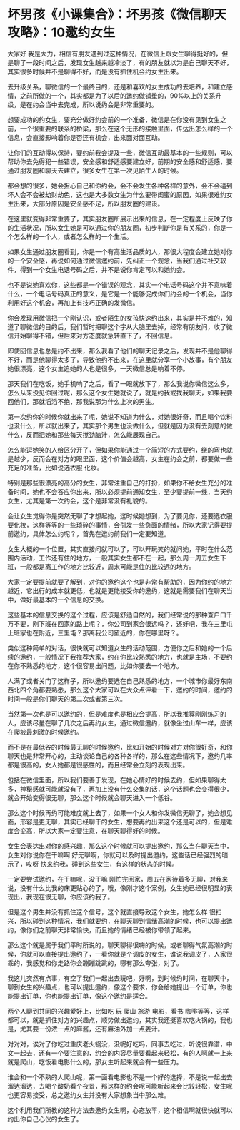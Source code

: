 # 坏男孩《小课集合》：坏男孩《微信聊天攻略》：10邀约女生

大家好 我是大力，相信有朋友遇到过这种情况，在微信上跟女生聊得挺好的，但是聊了一段时间之后，发现女生越来越冷淡了，有的朋友就以为是自己聊天不好，其实很多时候并不是聊得不好，而是没有抓住机会约女生出来。

去升级关系，聊微信的一个最终目的，还是和喜欢的女生成功的去培养，和建立感情，之前所做的一个，其实都是为了以后的邀约做铺垫的，90%以上的关系升级，是在约会当中去完成，所以说约会是非常重要的。

想要成功的约女生，要充分做好约会前的一个准备，微信是在你没有见到女生之前，一个很重要的联系的桥梁，那么在这个无形的接触里面，传达出怎么样的一个信息，会直接影响着你是否还有机会，出来面对面互动。

让你们的互动得以保持，要约前我会提及一些，微信互动最基本的一些规则，可以帮助你去免得犯一些错误，安全感和舒适感要建立好，前期的安全感和舒适感，要通过朋友圈和聊天去建立，很多女生在第一次见陌生人的时候。

都会想的很多，她会担心自己和你约会，会不会发生各种各样的意外，会不会碰到坏人会不会被劫财劫色，这也是大多数女生为什么要带闺蜜的原因，如果很难约女生出来，大部分原因是安全感不足，所以朋友圈的建设。

在这里就变得非常重要了，其实朋友圈所展示出来的信息，在一定程度上反映了你的生活状况，所以女生她是可以通过你的朋友圈，初步判断你是有关系的，你是一个怎么样的一个人，或者怎么样的一个生活。

如果女生通过朋友圈看到，你是一个有高生活品质的人，那很大程度会建立她对你的一个安全感，再说如何通过微信邀约前，先纠正一个观念，当我们通过社交软件，得到一个女生电话号码之后，并不是说你肯定可以和她约会。

也不是说她喜欢你，这些都是一个错误的观念，其实一个电话号码这个并不意味着什么，一个电话号码真正的意义，是它是一个能够促成你们约会的一个机会，当你利用好这个机会，再加上有技巧正确的发微信。

你会发现用微信把一个刚认识，或者陌生的女孩快速约出来，其实是并不难的，知道了聊微信的目的后，我们暂时把聊这个字从大脑里去掉，经常有朋友问，收了微信开始聊得不错，但后来对方态度就急转直下了，不回信息。

即使回信息也总是约不出来，那么我看了他们的聊天记录之后，发现并不是他聊得不好，而是他聊得太多了，导致他约不出来，在这里就分享一个小故事，有个朋友她很漂亮，这个女生追她的人也是很多，一天微信总是响着不停。

那天我们在吃饭，她手机响了之后，看了一眼就放下了，那么我说你微信这么多，怎么从来没见你回过呢，那么这个女生她就说了，就是约我或找我聊天，如果我要回他们，那就滔滔不绝，那我说那为什么上次的男生。

第一次约你的时候你就出来了呢，她说不知道为什么，对她很好奇，而且喝个饮料也没什么，所以就出来了，其实那个男生也没做什么，但就是因为没有去刻意的做什么，反而把她和那些每天搅劲脑汁，怎么能展现自己。

怎么能逗她笑的人给区分开了，但如果你能通过一个简短的方式要约，绕的弯也就是越少，反而会在对方的眼里面，这个价值会越高，女生在约会之前，都要做一些充足的准备，比如说选衣服 化妆。

特别是那些很漂亮的高分的女生，非常注重自己的打扮，如果你不给女生充分的准备时间，她也不会答应你出来，所以必须提前通知女生，至少要提前一线，当天约女生，尤其是第一次约会，这个是非常没有礼貌的。

会让女生觉得你是突然无聊了才想起她，这时候她想到，为了要见你，还要选衣服 要化妆，这样等等的一些琐碎的事情，会引发一些负面的情绪，所以大家记得要提前邀约，具体怎么约呢？，首先在邀约前我们一定要知道。

女生大概的一个位置，其实直接问就可以了，可以开玩笑的就问她，平时在什么范围内活动，工作还有住的地方，一般其实女生都不在一起，那么周一周五女生下班，一般都是离工作的地方比较近，周末可能是住的比较远的地方。

大家一定要提前就要了解到，对你的邀约这个也是非常有帮助的，因为你约的地方越近，它出行的成本就更低，也就是更能接受你的邀约，这就是需要我们在聊天当中，做好最基本的一个信息的交换。

这些基本的信息交换的这个过程，应该是舒适自然的，我们经常说的那种查户口千万不要，刚下班在回家的路上呢？，你公司到家会很远吗？，还好吧，我在三里屯上班家也在附近，三里屯？那离我公司蛮近的，你在哪里呀？。

类似这种简单的对话，很快就可以知道女生的活动范围，方便你之后和她的一个后续的邀约，一般情况下我推荐大家，约在你比较熟悉的地方，也就是主场，不要约在你不熟悉的地方，这个很容易出问题，比如你要去一个地方。

人满了或者关门了这样子，所以邀约要选在自己熟悉的地方，一个城市你最好东南西北四个角都要熟悉，那么这个大家可以在大众点评看一下，邀约的时间，邀约的时间一般是你们聊天的第二次或者第三次。

当然第一次也是可以邀约的，但是难度也是相应会提高，所以我推荐刚刚练习的人，应该尽量在聊了几次之后再约女生，通过微信邀约，就像坐过山车一样，应该在爬坡最刺激的时候邀约。

而不是在最低谷的时候最无聊的时候邀约，比如开始的时候对方对你很好奇，和你聊天也是非常开心的，主动谈论自己的各种各样的，那么在这些情况下，邀约几率都是很高的，女人她都是很感性的，而且经常会立刻的表现出来。

包括在微信里面，所以我们要善于发现，在她心情好的时候去约，但如果聊得太多，神秘感就可能就没有了，再加上没有什么交集的话，这个话题也会变得很少，就会开始变得很无聊，那么这个时候就会聊天进入一个低谷。

那么这个时候再约可能难度就上去了，如果一个女人和你发微信无聊了，她会想见面，形容是更无聊，其实已经聊干的女生，想要再约出来这个还是可以的，但是难度会变高，所以大家一定要注意，在聊天聊得好的时候。

女生会表达出对你的感兴趣，那么这个时候就可以提出邀约，那么当在聊天当中，女生对你说你在干嘛啊 好无聊啊，你就可以及时提出邀约，这些话已经强烈的暗示了，哎呀 快来约我，碰到这些女生，有这样的状态的时候。

一定要尝试邀约，在干嘛呢，没干嘛 刚忙完回家，周五在家待着多无聊，对我来说，没有什么比我的床更贴心的了，哦，像刚才这个案例，女生她已经很明显的表现出，我现在很无聊，你应该约我了。

但是这个男生并没有抓住这个信号，这个就直接导致这个女生，她怎么样 很扫兴，所以碰到这种情况，我们就要约，在聊天聊到情绪高潮的时候，也可以提出邀约，像你们之前聊天非常愉快，而且她的情绪已经被你带领了起来。

那么这个就是属于我们平时所说的，聊天聊得很嗨的时候，或者聊得气氛高潮的时候，你就可以直接提出邀约了，一看你就是个调皮的女生，谁说我调皮了，人家很乖的，我感觉和你走路你会蹦蹦跳跳的，哪有那么夸张，对了。

我这儿突然有点事，有空了我们一起出去玩吧，好啊，到时候约时间，在聊天中，聊到女生的兴趣点，也可以提出邀约，像这个要求，你会给她提出一个订单，你也能提出订单，你也能提出订单，像这个邀约是适合。

两个人聊到共同的兴趣爱好上，比如吃 玩 爬山 旅游 电影，看书 咖啡等等，这样都可以，就是抓住对方的兴趣点，顺势做出邀约，其实我还挺喜欢吃火锅的，我也是，尤其要一份浓一点的麻酱，还有麻油外加一点姜汁。

对对对，诶对了你吃过重庆老火锅没，没呢好吃吗，同事去吃过，听说很靠谱，中文一起去，还有一个要注意的，约会的内容尽量要看起来轻松，有的人啊就一上来就是爬山，吃饭看电影什么的，那女生听起来就会有一些压力。

谁会和一个不熟的人爬山呢，第一面看电影也不是一个好的选择，不是说一起出去溜达溜达，去喝个酸奶看个夜景，那这样的约会呢可能听起来会比较轻松，女生呢也更容易接受，总之邀约女生并没有大家想象当中那么难。

这个利用我们所教的这种方法去邀约女生啊，心态放平，这个相信啊就很快就可以约出你自己心仪的女生了。